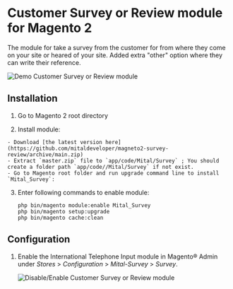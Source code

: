 # Customer Survey or Review module for Magento 2

The module for take a survey from the customer for from where they come on your site or heared of your site. Added extra "other" option where they can write their reference.


![Demo Customer Survey or Review module](https://www.awesomescreenshot.com/image/7152441?key=803e64c86f85cd9f403a6cd218c9c07a "Demo Customer Survey or Review module")



## Installation

1. Go to Magento 2 root directory

2. Install module:

 ```
- Download [the latest version here](https://github.com/mitaldeveloper/magneto2-survey-review/archive/main.zip) 
- Extract `master.zip` file to `app/code/Mital/Survey` ; You should create a folder path `app/code//Mital/Survey` if not exist.
- Go to Magento root folder and run upgrade command line to install `Mital_Survey`:

```

3. Enter following commands to enable module:

   ```
   php bin/magento module:enable Mital_Survey
   php bin/magento setup:upgrade
   php bin/magento cache:clean
   ```

## Configuration

1. Enable the International Telephone Input module in Magento® Admin under *Stores* >
   *Configuration* > *Mital-Survey* > *Survey*.

    ![Disable/Enable Customer Survey or Review module](https://www.awesomescreenshot.com/image/7152182?key=eb6f8efaf6efb4cea030bb7023a86228 "Disable/Enable Customer Survey or Review module")

